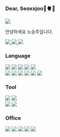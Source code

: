 ### Dear, Seoxxjoo🪼🫀🍥

<img src="https://capsule-render.vercel.app/api?type=rect&color=00008B&height=100&section=header&text=개발자&nbsp;노승주입니다&fontSize=20&fontColor=ffff" />
<p>
  안녕하세요 노승주입니다.
</p>

<a href="https://github.com/seoungju0828/">
  <img src="https://img.shields.io/badge/github-181717?style=flat&logo=github&logoColor=white"/>
</a>
<a href="https://www.instagram.com/seoxxjoo/">
    <img src="https://img.shields.io/badge/instagram-E4405F?style=flat&logo=instagram&logoColor=white" />
</a>
<a href="mailto:ministar2006@gmail.com">
  <img src="https://img.shields.io/badge/Mail-D14836?style=flat&logo=gmail&logoColor=white"/>
</a>

### Language
<p>
  <img src="https://img.shields.io/badge/PHP-777BB4?style=flat&logo=PHP&logoColor=white" />
  <img src="https://img.shields.io/badge/MYSQL-4479A1?style=flat&logo=MYSQL&logoColor=white" />
  <img src="https://img.shields.io/badge/OracleDB-F80000?style=flat&logo=oracle&logoColor=white" /> 
  <img src="https://img.shields.io/badge/MongoDB-47A248?style=flat&logo=mongodb&logoColor=white" />
  <img src="https://img.shields.io/badge/React-61DAFB?style=flat&logo=React&logoColor=white" /><br>
  <img src="https://img.shields.io/badge/nodeJS-339933?style=flat&logo=node.js&logoColor=white" />
  <img src="https://img.shields.io/badge/JAVA-007396?style=flat&logo=java&logoColor=white" />
  <img src="https://img.shields.io/badge/JavaScript-F7DF1E?style=flat&logo=JavaScript&logoColor=white" />
  <img src="https://img.shields.io/badge/HTML5-E34F26?style=flat&logo=HTML5&logoColor=white" />
  <img src="https://img.shields.io/badge/CSS3-1572B6?style=flat&logo=CSS3&logoColor=white" />
  <img src="https://img.shields.io/badge/BootStrap-7952B3?style=flat&logo=bootstrap&logoColor=white" />
</p>

### Tool
<p>
  <img src="https://img.shields.io/badge/intelliJ IDEA-000000?style=flat&logo=intelliJ IDEA&logoColor=white" />
  <img src="https://img.shields.io/badge/Visual Studio Code-007ACC?style=flat&logo=Visual Studio Code&logoColor=white" /> <br>
  <img src="https://img.shields.io/badge/Visual Studio-5C2D91?style=flat&logo=Visual Studio&logoColor=white" />
  <img src="https://img.shields.io/badge/Eclipse-2C2255?style=flat&logo=eclipse&logoColor=white" />
</p>

### Office
<P>
  <img src="https://img.shields.io/badge/PowerPoint-B7472A?style=flat&logo=microsoftpowerpoint&logoColor=white" />
  <img src="https://img.shields.io/badge/Excel-217346?style=flat&logo=microsoftexcel&logoColor=white" />
  <img src="https://img.shields.io/badge/Word-2B579A?style=flat&logo=microsoftword&logoColor=white" />
  <img src="https://img.shields.io/badge/Notion-000000?style=flat&logo=notion&logoColor=white" />
  <img src="https://img.shields.io/badge/Figma-F24E1E?style=flat&logo=Figma&logoColor=white" />
</P>

